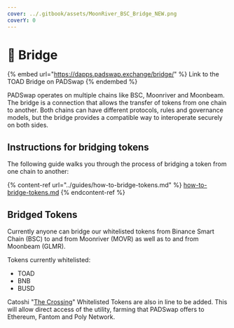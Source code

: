 ```yaml
---
cover: ../.gitbook/assets/MoonRiver_BSC_Bridge_NEW.png
coverY: 0
---
```


# 🌉 Bridge

{% embed url="https://dapps.padswap.exchange/bridge/" %}
Link to the TOAD Bridge on PADSwap
{% endembed %}

PADSwap operates on multiple chains like BSC, Moonriver and Moonbeam. The bridge is a connection that allows the transfer of tokens from one chain to another. Both chains can have different protocols, rules and governance models, but the bridge provides a compatible way to interoperate securely on both sides.

## Instructions for bridging tokens

The following guide walks you through the process of bridging a token from one chain to another:

{% content-ref url="../guides/how-to-bridge-tokens.md" %}
[how-to-bridge-tokens.md](../guides/how-to-bridge-tokens.md)
{% endcontent-ref %}

## Bridged Tokens

Currently anyone can bridge our whitelisted tokens from Binance Smart Chain (BSC) to and from Moonriver (MOVR) as well as to and from Moonbeam (GLMR).

Tokens currently whitelisted:

* TOAD
* BNB
* BUSD

Catoshi "[The Crossing](https://the-crossing.io)" Whitelisted Tokens are also in line to be added. This will allow direct access of the utility, farming that PADSwap offers to Ethereum, Fantom and Poly Network.
